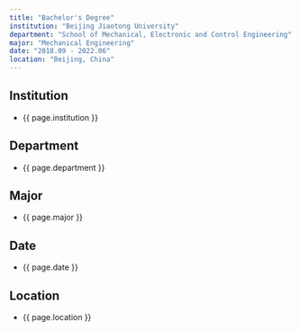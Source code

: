 ```yaml
---
title: "Bachelor's Degree"
institution: "Beijing Jiaotong University"
department: "School of Mechanical, Electronic and Control Engineering"
major: "Mechanical Engineering"
date: "2018.09 - 2022.06"
location: "Beijing, China"
---
```


## Institution
- {{ page.institution }}  
## Department
- {{ page.department }}  
## Major
- {{ page.major }}  
## Date
- {{ page.date }}  
## Location
- {{ page.location }} 
